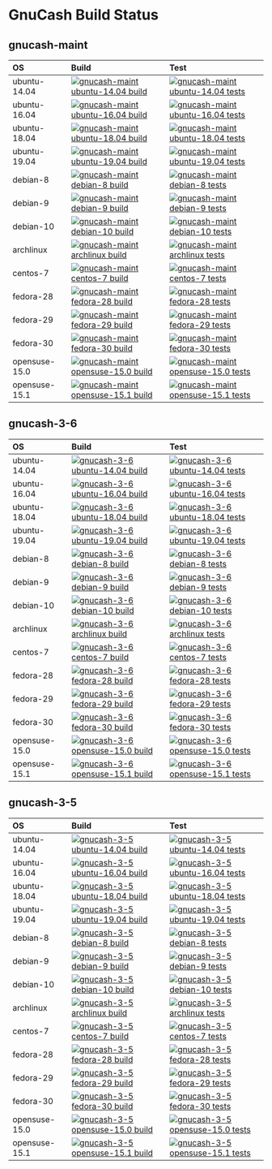 # GnuCash Build Status

## gnucash-maint

| OS   | Build | Test |
| :--- | :---  | :--- |
|ubuntu-14.04|[![gnucash-maint ubuntu-14.04 build](https://img.shields.io/endpoint.svg?url=https%3A%2F%2F8r8pdeliy4.execute-api.us-east-1.amazonaws.com%2Fprod%2Fappveyor%2Fjob%2Fgnucashbuilder%2Fgnucash-maint%2Fbuild%3Fname%3Dubuntu-14.04)](https://ci.appveyor.com/project/gnucashbuilder/gnucash-maint)|[![gnucash-maint ubuntu-14.04 tests](https://img.shields.io/endpoint.svg?url=https%3A%2F%2F8r8pdeliy4.execute-api.us-east-1.amazonaws.com%2Fprod%2Fappveyor%2Fjob%2Fgnucashbuilder%2Fgnucash-maint%2Ftests%3Fname%3Dubuntu-14.04)](https://ci.appveyor.com/project/gnucashbuilder/gnucash-maint)|
|ubuntu-16.04|[![gnucash-maint ubuntu-16.04 build](https://img.shields.io/endpoint.svg?url=https%3A%2F%2F8r8pdeliy4.execute-api.us-east-1.amazonaws.com%2Fprod%2Fappveyor%2Fjob%2Fgnucashbuilder%2Fgnucash-maint%2Fbuild%3Fname%3Dubuntu-16.04)](https://ci.appveyor.com/project/gnucashbuilder/gnucash-maint)|[![gnucash-maint ubuntu-16.04 tests](https://img.shields.io/endpoint.svg?url=https%3A%2F%2F8r8pdeliy4.execute-api.us-east-1.amazonaws.com%2Fprod%2Fappveyor%2Fjob%2Fgnucashbuilder%2Fgnucash-maint%2Ftests%3Fname%3Dubuntu-16.04)](https://ci.appveyor.com/project/gnucashbuilder/gnucash-maint)|
|ubuntu-18.04|[![gnucash-maint ubuntu-18.04 build](https://img.shields.io/endpoint.svg?url=https%3A%2F%2F8r8pdeliy4.execute-api.us-east-1.amazonaws.com%2Fprod%2Fappveyor%2Fjob%2Fgnucashbuilder%2Fgnucash-maint%2Fbuild%3Fname%3Dubuntu-18.04)](https://ci.appveyor.com/project/gnucashbuilder/gnucash-maint)|[![gnucash-maint ubuntu-18.04 tests](https://img.shields.io/endpoint.svg?url=https%3A%2F%2F8r8pdeliy4.execute-api.us-east-1.amazonaws.com%2Fprod%2Fappveyor%2Fjob%2Fgnucashbuilder%2Fgnucash-maint%2Ftests%3Fname%3Dubuntu-18.04)](https://ci.appveyor.com/project/gnucashbuilder/gnucash-maint)|
|ubuntu-19.04|[![gnucash-maint ubuntu-19.04 build](https://img.shields.io/endpoint.svg?url=https%3A%2F%2F8r8pdeliy4.execute-api.us-east-1.amazonaws.com%2Fprod%2Fappveyor%2Fjob%2Fgnucashbuilder%2Fgnucash-maint%2Fbuild%3Fname%3Dubuntu-19.04)](https://ci.appveyor.com/project/gnucashbuilder/gnucash-maint)|[![gnucash-maint ubuntu-19.04 tests](https://img.shields.io/endpoint.svg?url=https%3A%2F%2F8r8pdeliy4.execute-api.us-east-1.amazonaws.com%2Fprod%2Fappveyor%2Fjob%2Fgnucashbuilder%2Fgnucash-maint%2Ftests%3Fname%3Dubuntu-19.04)](https://ci.appveyor.com/project/gnucashbuilder/gnucash-maint)|
|debian-8|[![gnucash-maint debian-8 build](https://img.shields.io/endpoint.svg?url=https%3A%2F%2F8r8pdeliy4.execute-api.us-east-1.amazonaws.com%2Fprod%2Fappveyor%2Fjob%2Fgnucashbuilder%2Fgnucash-maint%2Fbuild%3Fname%3Ddebian-8)](https://ci.appveyor.com/project/gnucashbuilder/gnucash-maint)|[![gnucash-maint debian-8 tests](https://img.shields.io/endpoint.svg?url=https%3A%2F%2F8r8pdeliy4.execute-api.us-east-1.amazonaws.com%2Fprod%2Fappveyor%2Fjob%2Fgnucashbuilder%2Fgnucash-maint%2Ftests%3Fname%3Ddebian-8)](https://ci.appveyor.com/project/gnucashbuilder/gnucash-maint)|
|debian-9|[![gnucash-maint debian-9 build](https://img.shields.io/endpoint.svg?url=https%3A%2F%2F8r8pdeliy4.execute-api.us-east-1.amazonaws.com%2Fprod%2Fappveyor%2Fjob%2Fgnucashbuilder%2Fgnucash-maint%2Fbuild%3Fname%3Ddebian-9)](https://ci.appveyor.com/project/gnucashbuilder/gnucash-maint)|[![gnucash-maint debian-9 tests](https://img.shields.io/endpoint.svg?url=https%3A%2F%2F8r8pdeliy4.execute-api.us-east-1.amazonaws.com%2Fprod%2Fappveyor%2Fjob%2Fgnucashbuilder%2Fgnucash-maint%2Ftests%3Fname%3Ddebian-9)](https://ci.appveyor.com/project/gnucashbuilder/gnucash-maint)|
|debian-10|[![gnucash-maint debian-10 build](https://img.shields.io/endpoint.svg?url=https%3A%2F%2F8r8pdeliy4.execute-api.us-east-1.amazonaws.com%2Fprod%2Fappveyor%2Fjob%2Fgnucashbuilder%2Fgnucash-maint%2Fbuild%3Fname%3Ddebian-10)](https://ci.appveyor.com/project/gnucashbuilder/gnucash-maint)|[![gnucash-maint debian-10 tests](https://img.shields.io/endpoint.svg?url=https%3A%2F%2F8r8pdeliy4.execute-api.us-east-1.amazonaws.com%2Fprod%2Fappveyor%2Fjob%2Fgnucashbuilder%2Fgnucash-maint%2Ftests%3Fname%3Ddebian-10)](https://ci.appveyor.com/project/gnucashbuilder/gnucash-maint)|
|archlinux|[![gnucash-maint archlinux build](https://img.shields.io/endpoint.svg?url=https%3A%2F%2F8r8pdeliy4.execute-api.us-east-1.amazonaws.com%2Fprod%2Fappveyor%2Fjob%2Fgnucashbuilder%2Fgnucash-maint%2Fbuild%3Fname%3Darchlinux)](https://ci.appveyor.com/project/gnucashbuilder/gnucash-maint)|[![gnucash-maint archlinux tests](https://img.shields.io/endpoint.svg?url=https%3A%2F%2F8r8pdeliy4.execute-api.us-east-1.amazonaws.com%2Fprod%2Fappveyor%2Fjob%2Fgnucashbuilder%2Fgnucash-maint%2Ftests%3Fname%3Darchlinux)](https://ci.appveyor.com/project/gnucashbuilder/gnucash-maint)|
|centos-7|[![gnucash-maint centos-7 build](https://img.shields.io/endpoint.svg?url=https%3A%2F%2F8r8pdeliy4.execute-api.us-east-1.amazonaws.com%2Fprod%2Fappveyor%2Fjob%2Fgnucashbuilder%2Fgnucash-maint%2Fbuild%3Fname%3Dcentos-7)](https://ci.appveyor.com/project/gnucashbuilder/gnucash-maint)|[![gnucash-maint centos-7 tests](https://img.shields.io/endpoint.svg?url=https%3A%2F%2F8r8pdeliy4.execute-api.us-east-1.amazonaws.com%2Fprod%2Fappveyor%2Fjob%2Fgnucashbuilder%2Fgnucash-maint%2Ftests%3Fname%3Dcentos-7)](https://ci.appveyor.com/project/gnucashbuilder/gnucash-maint)|
|fedora-28|[![gnucash-maint fedora-28 build](https://img.shields.io/endpoint.svg?url=https%3A%2F%2F8r8pdeliy4.execute-api.us-east-1.amazonaws.com%2Fprod%2Fappveyor%2Fjob%2Fgnucashbuilder%2Fgnucash-maint%2Fbuild%3Fname%3Dfedora-28)](https://ci.appveyor.com/project/gnucashbuilder/gnucash-maint)|[![gnucash-maint fedora-28 tests](https://img.shields.io/endpoint.svg?url=https%3A%2F%2F8r8pdeliy4.execute-api.us-east-1.amazonaws.com%2Fprod%2Fappveyor%2Fjob%2Fgnucashbuilder%2Fgnucash-maint%2Ftests%3Fname%3Dfedora-28)](https://ci.appveyor.com/project/gnucashbuilder/gnucash-maint)|
|fedora-29|[![gnucash-maint fedora-29 build](https://img.shields.io/endpoint.svg?url=https%3A%2F%2F8r8pdeliy4.execute-api.us-east-1.amazonaws.com%2Fprod%2Fappveyor%2Fjob%2Fgnucashbuilder%2Fgnucash-maint%2Fbuild%3Fname%3Dfedora-29)](https://ci.appveyor.com/project/gnucashbuilder/gnucash-maint)|[![gnucash-maint fedora-29 tests](https://img.shields.io/endpoint.svg?url=https%3A%2F%2F8r8pdeliy4.execute-api.us-east-1.amazonaws.com%2Fprod%2Fappveyor%2Fjob%2Fgnucashbuilder%2Fgnucash-maint%2Ftests%3Fname%3Dfedora-29)](https://ci.appveyor.com/project/gnucashbuilder/gnucash-maint)|
|fedora-30|[![gnucash-maint fedora-30 build](https://img.shields.io/endpoint.svg?url=https%3A%2F%2F8r8pdeliy4.execute-api.us-east-1.amazonaws.com%2Fprod%2Fappveyor%2Fjob%2Fgnucashbuilder%2Fgnucash-maint%2Fbuild%3Fname%3Dfedora-30)](https://ci.appveyor.com/project/gnucashbuilder/gnucash-maint)|[![gnucash-maint fedora-30 tests](https://img.shields.io/endpoint.svg?url=https%3A%2F%2F8r8pdeliy4.execute-api.us-east-1.amazonaws.com%2Fprod%2Fappveyor%2Fjob%2Fgnucashbuilder%2Fgnucash-maint%2Ftests%3Fname%3Dfedora-30)](https://ci.appveyor.com/project/gnucashbuilder/gnucash-maint)|
|opensuse-15.0|[![gnucash-maint opensuse-15.0 build](https://img.shields.io/endpoint.svg?url=https%3A%2F%2F8r8pdeliy4.execute-api.us-east-1.amazonaws.com%2Fprod%2Fappveyor%2Fjob%2Fgnucashbuilder%2Fgnucash-maint%2Fbuild%3Fname%3Dopensuse-15.0)](https://ci.appveyor.com/project/gnucashbuilder/gnucash-maint)|[![gnucash-maint opensuse-15.0 tests](https://img.shields.io/endpoint.svg?url=https%3A%2F%2F8r8pdeliy4.execute-api.us-east-1.amazonaws.com%2Fprod%2Fappveyor%2Fjob%2Fgnucashbuilder%2Fgnucash-maint%2Ftests%3Fname%3Dopensuse-15.0)](https://ci.appveyor.com/project/gnucashbuilder/gnucash-maint)|
|opensuse-15.1|[![gnucash-maint opensuse-15.1 build](https://img.shields.io/endpoint.svg?url=https%3A%2F%2F8r8pdeliy4.execute-api.us-east-1.amazonaws.com%2Fprod%2Fappveyor%2Fjob%2Fgnucashbuilder%2Fgnucash-maint%2Fbuild%3Fname%3Dopensuse-15.1)](https://ci.appveyor.com/project/gnucashbuilder/gnucash-maint)|[![gnucash-maint opensuse-15.1 tests](https://img.shields.io/endpoint.svg?url=https%3A%2F%2F8r8pdeliy4.execute-api.us-east-1.amazonaws.com%2Fprod%2Fappveyor%2Fjob%2Fgnucashbuilder%2Fgnucash-maint%2Ftests%3Fname%3Dopensuse-15.1)](https://ci.appveyor.com/project/gnucashbuilder/gnucash-maint)|

## gnucash-3-6

| OS   | Build | Test |
| :--- | :---  | :--- |
|ubuntu-14.04|[![gnucash-3-6 ubuntu-14.04 build](https://img.shields.io/endpoint.svg?url=https%3A%2F%2F8r8pdeliy4.execute-api.us-east-1.amazonaws.com%2Fprod%2Fappveyor%2Fjob%2Fgnucashbuilder%2Fgnucash-3-6%2Fbuild%3Fname%3Dubuntu-14.04)](https://ci.appveyor.com/project/gnucashbuilder/gnucash-3-6)|[![gnucash-3-6 ubuntu-14.04 tests](https://img.shields.io/endpoint.svg?url=https%3A%2F%2F8r8pdeliy4.execute-api.us-east-1.amazonaws.com%2Fprod%2Fappveyor%2Fjob%2Fgnucashbuilder%2Fgnucash-3-6%2Ftests%3Fname%3Dubuntu-14.04)](https://ci.appveyor.com/project/gnucashbuilder/gnucash-3-6)|
|ubuntu-16.04|[![gnucash-3-6 ubuntu-16.04 build](https://img.shields.io/endpoint.svg?url=https%3A%2F%2F8r8pdeliy4.execute-api.us-east-1.amazonaws.com%2Fprod%2Fappveyor%2Fjob%2Fgnucashbuilder%2Fgnucash-3-6%2Fbuild%3Fname%3Dubuntu-16.04)](https://ci.appveyor.com/project/gnucashbuilder/gnucash-3-6)|[![gnucash-3-6 ubuntu-16.04 tests](https://img.shields.io/endpoint.svg?url=https%3A%2F%2F8r8pdeliy4.execute-api.us-east-1.amazonaws.com%2Fprod%2Fappveyor%2Fjob%2Fgnucashbuilder%2Fgnucash-3-6%2Ftests%3Fname%3Dubuntu-16.04)](https://ci.appveyor.com/project/gnucashbuilder/gnucash-3-6)|
|ubuntu-18.04|[![gnucash-3-6 ubuntu-18.04 build](https://img.shields.io/endpoint.svg?url=https%3A%2F%2F8r8pdeliy4.execute-api.us-east-1.amazonaws.com%2Fprod%2Fappveyor%2Fjob%2Fgnucashbuilder%2Fgnucash-3-6%2Fbuild%3Fname%3Dubuntu-18.04)](https://ci.appveyor.com/project/gnucashbuilder/gnucash-3-6)|[![gnucash-3-6 ubuntu-18.04 tests](https://img.shields.io/endpoint.svg?url=https%3A%2F%2F8r8pdeliy4.execute-api.us-east-1.amazonaws.com%2Fprod%2Fappveyor%2Fjob%2Fgnucashbuilder%2Fgnucash-3-6%2Ftests%3Fname%3Dubuntu-18.04)](https://ci.appveyor.com/project/gnucashbuilder/gnucash-3-6)|
|ubuntu-19.04|[![gnucash-3-6 ubuntu-19.04 build](https://img.shields.io/endpoint.svg?url=https%3A%2F%2F8r8pdeliy4.execute-api.us-east-1.amazonaws.com%2Fprod%2Fappveyor%2Fjob%2Fgnucashbuilder%2Fgnucash-3-6%2Fbuild%3Fname%3Dubuntu-19.04)](https://ci.appveyor.com/project/gnucashbuilder/gnucash-3-6)|[![gnucash-3-6 ubuntu-19.04 tests](https://img.shields.io/endpoint.svg?url=https%3A%2F%2F8r8pdeliy4.execute-api.us-east-1.amazonaws.com%2Fprod%2Fappveyor%2Fjob%2Fgnucashbuilder%2Fgnucash-3-6%2Ftests%3Fname%3Dubuntu-19.04)](https://ci.appveyor.com/project/gnucashbuilder/gnucash-3-6)|
|debian-8|[![gnucash-3-6 debian-8 build](https://img.shields.io/endpoint.svg?url=https%3A%2F%2F8r8pdeliy4.execute-api.us-east-1.amazonaws.com%2Fprod%2Fappveyor%2Fjob%2Fgnucashbuilder%2Fgnucash-3-6%2Fbuild%3Fname%3Ddebian-8)](https://ci.appveyor.com/project/gnucashbuilder/gnucash-3-6)|[![gnucash-3-6 debian-8 tests](https://img.shields.io/endpoint.svg?url=https%3A%2F%2F8r8pdeliy4.execute-api.us-east-1.amazonaws.com%2Fprod%2Fappveyor%2Fjob%2Fgnucashbuilder%2Fgnucash-3-6%2Ftests%3Fname%3Ddebian-8)](https://ci.appveyor.com/project/gnucashbuilder/gnucash-3-6)|
|debian-9|[![gnucash-3-6 debian-9 build](https://img.shields.io/endpoint.svg?url=https%3A%2F%2F8r8pdeliy4.execute-api.us-east-1.amazonaws.com%2Fprod%2Fappveyor%2Fjob%2Fgnucashbuilder%2Fgnucash-3-6%2Fbuild%3Fname%3Ddebian-9)](https://ci.appveyor.com/project/gnucashbuilder/gnucash-3-6)|[![gnucash-3-6 debian-9 tests](https://img.shields.io/endpoint.svg?url=https%3A%2F%2F8r8pdeliy4.execute-api.us-east-1.amazonaws.com%2Fprod%2Fappveyor%2Fjob%2Fgnucashbuilder%2Fgnucash-3-6%2Ftests%3Fname%3Ddebian-9)](https://ci.appveyor.com/project/gnucashbuilder/gnucash-3-6)|
|debian-10|[![gnucash-3-6 debian-10 build](https://img.shields.io/endpoint.svg?url=https%3A%2F%2F8r8pdeliy4.execute-api.us-east-1.amazonaws.com%2Fprod%2Fappveyor%2Fjob%2Fgnucashbuilder%2Fgnucash-3-6%2Fbuild%3Fname%3Ddebian-10)](https://ci.appveyor.com/project/gnucashbuilder/gnucash-3-6)|[![gnucash-3-6 debian-10 tests](https://img.shields.io/endpoint.svg?url=https%3A%2F%2F8r8pdeliy4.execute-api.us-east-1.amazonaws.com%2Fprod%2Fappveyor%2Fjob%2Fgnucashbuilder%2Fgnucash-3-6%2Ftests%3Fname%3Ddebian-10)](https://ci.appveyor.com/project/gnucashbuilder/gnucash-3-6)|
|archlinux|[![gnucash-3-6 archlinux build](https://img.shields.io/endpoint.svg?url=https%3A%2F%2F8r8pdeliy4.execute-api.us-east-1.amazonaws.com%2Fprod%2Fappveyor%2Fjob%2Fgnucashbuilder%2Fgnucash-3-6%2Fbuild%3Fname%3Darchlinux)](https://ci.appveyor.com/project/gnucashbuilder/gnucash-3-6)|[![gnucash-3-6 archlinux tests](https://img.shields.io/endpoint.svg?url=https%3A%2F%2F8r8pdeliy4.execute-api.us-east-1.amazonaws.com%2Fprod%2Fappveyor%2Fjob%2Fgnucashbuilder%2Fgnucash-3-6%2Ftests%3Fname%3Darchlinux)](https://ci.appveyor.com/project/gnucashbuilder/gnucash-3-6)|
|centos-7|[![gnucash-3-6 centos-7 build](https://img.shields.io/endpoint.svg?url=https%3A%2F%2F8r8pdeliy4.execute-api.us-east-1.amazonaws.com%2Fprod%2Fappveyor%2Fjob%2Fgnucashbuilder%2Fgnucash-3-6%2Fbuild%3Fname%3Dcentos-7)](https://ci.appveyor.com/project/gnucashbuilder/gnucash-3-6)|[![gnucash-3-6 centos-7 tests](https://img.shields.io/endpoint.svg?url=https%3A%2F%2F8r8pdeliy4.execute-api.us-east-1.amazonaws.com%2Fprod%2Fappveyor%2Fjob%2Fgnucashbuilder%2Fgnucash-3-6%2Ftests%3Fname%3Dcentos-7)](https://ci.appveyor.com/project/gnucashbuilder/gnucash-3-6)|
|fedora-28|[![gnucash-3-6 fedora-28 build](https://img.shields.io/endpoint.svg?url=https%3A%2F%2F8r8pdeliy4.execute-api.us-east-1.amazonaws.com%2Fprod%2Fappveyor%2Fjob%2Fgnucashbuilder%2Fgnucash-3-6%2Fbuild%3Fname%3Dfedora-28)](https://ci.appveyor.com/project/gnucashbuilder/gnucash-3-6)|[![gnucash-3-6 fedora-28 tests](https://img.shields.io/endpoint.svg?url=https%3A%2F%2F8r8pdeliy4.execute-api.us-east-1.amazonaws.com%2Fprod%2Fappveyor%2Fjob%2Fgnucashbuilder%2Fgnucash-3-6%2Ftests%3Fname%3Dfedora-28)](https://ci.appveyor.com/project/gnucashbuilder/gnucash-3-6)|
|fedora-29|[![gnucash-3-6 fedora-29 build](https://img.shields.io/endpoint.svg?url=https%3A%2F%2F8r8pdeliy4.execute-api.us-east-1.amazonaws.com%2Fprod%2Fappveyor%2Fjob%2Fgnucashbuilder%2Fgnucash-3-6%2Fbuild%3Fname%3Dfedora-29)](https://ci.appveyor.com/project/gnucashbuilder/gnucash-3-6)|[![gnucash-3-6 fedora-29 tests](https://img.shields.io/endpoint.svg?url=https%3A%2F%2F8r8pdeliy4.execute-api.us-east-1.amazonaws.com%2Fprod%2Fappveyor%2Fjob%2Fgnucashbuilder%2Fgnucash-3-6%2Ftests%3Fname%3Dfedora-29)](https://ci.appveyor.com/project/gnucashbuilder/gnucash-3-6)|
|fedora-30|[![gnucash-3-6 fedora-30 build](https://img.shields.io/endpoint.svg?url=https%3A%2F%2F8r8pdeliy4.execute-api.us-east-1.amazonaws.com%2Fprod%2Fappveyor%2Fjob%2Fgnucashbuilder%2Fgnucash-3-6%2Fbuild%3Fname%3Dfedora-30)](https://ci.appveyor.com/project/gnucashbuilder/gnucash-3-6)|[![gnucash-3-6 fedora-30 tests](https://img.shields.io/endpoint.svg?url=https%3A%2F%2F8r8pdeliy4.execute-api.us-east-1.amazonaws.com%2Fprod%2Fappveyor%2Fjob%2Fgnucashbuilder%2Fgnucash-3-6%2Ftests%3Fname%3Dfedora-30)](https://ci.appveyor.com/project/gnucashbuilder/gnucash-3-6)|
|opensuse-15.0|[![gnucash-3-6 opensuse-15.0 build](https://img.shields.io/endpoint.svg?url=https%3A%2F%2F8r8pdeliy4.execute-api.us-east-1.amazonaws.com%2Fprod%2Fappveyor%2Fjob%2Fgnucashbuilder%2Fgnucash-3-6%2Fbuild%3Fname%3Dopensuse-15.0)](https://ci.appveyor.com/project/gnucashbuilder/gnucash-3-6)|[![gnucash-3-6 opensuse-15.0 tests](https://img.shields.io/endpoint.svg?url=https%3A%2F%2F8r8pdeliy4.execute-api.us-east-1.amazonaws.com%2Fprod%2Fappveyor%2Fjob%2Fgnucashbuilder%2Fgnucash-3-6%2Ftests%3Fname%3Dopensuse-15.0)](https://ci.appveyor.com/project/gnucashbuilder/gnucash-3-6)|
|opensuse-15.1|[![gnucash-3-6 opensuse-15.1 build](https://img.shields.io/endpoint.svg?url=https%3A%2F%2F8r8pdeliy4.execute-api.us-east-1.amazonaws.com%2Fprod%2Fappveyor%2Fjob%2Fgnucashbuilder%2Fgnucash-3-6%2Fbuild%3Fname%3Dopensuse-15.1)](https://ci.appveyor.com/project/gnucashbuilder/gnucash-3-6)|[![gnucash-3-6 opensuse-15.1 tests](https://img.shields.io/endpoint.svg?url=https%3A%2F%2F8r8pdeliy4.execute-api.us-east-1.amazonaws.com%2Fprod%2Fappveyor%2Fjob%2Fgnucashbuilder%2Fgnucash-3-6%2Ftests%3Fname%3Dopensuse-15.1)](https://ci.appveyor.com/project/gnucashbuilder/gnucash-3-6)|

## gnucash-3-5

| OS   | Build | Test |
| :--- | :---  | :--- |
|ubuntu-14.04|[![gnucash-3-5 ubuntu-14.04 build](https://img.shields.io/endpoint.svg?url=https%3A%2F%2F8r8pdeliy4.execute-api.us-east-1.amazonaws.com%2Fprod%2Fappveyor%2Fjob%2Fgnucashbuilder%2Fgnucash-3-5%2Fbuild%3Fname%3Dubuntu-14.04)](https://ci.appveyor.com/project/gnucashbuilder/gnucash-3-5)|[![gnucash-3-5 ubuntu-14.04 tests](https://img.shields.io/endpoint.svg?url=https%3A%2F%2F8r8pdeliy4.execute-api.us-east-1.amazonaws.com%2Fprod%2Fappveyor%2Fjob%2Fgnucashbuilder%2Fgnucash-3-5%2Ftests%3Fname%3Dubuntu-14.04)](https://ci.appveyor.com/project/gnucashbuilder/gnucash-3-5)|
|ubuntu-16.04|[![gnucash-3-5 ubuntu-16.04 build](https://img.shields.io/endpoint.svg?url=https%3A%2F%2F8r8pdeliy4.execute-api.us-east-1.amazonaws.com%2Fprod%2Fappveyor%2Fjob%2Fgnucashbuilder%2Fgnucash-3-5%2Fbuild%3Fname%3Dubuntu-16.04)](https://ci.appveyor.com/project/gnucashbuilder/gnucash-3-5)|[![gnucash-3-5 ubuntu-16.04 tests](https://img.shields.io/endpoint.svg?url=https%3A%2F%2F8r8pdeliy4.execute-api.us-east-1.amazonaws.com%2Fprod%2Fappveyor%2Fjob%2Fgnucashbuilder%2Fgnucash-3-5%2Ftests%3Fname%3Dubuntu-16.04)](https://ci.appveyor.com/project/gnucashbuilder/gnucash-3-5)|
|ubuntu-18.04|[![gnucash-3-5 ubuntu-18.04 build](https://img.shields.io/endpoint.svg?url=https%3A%2F%2F8r8pdeliy4.execute-api.us-east-1.amazonaws.com%2Fprod%2Fappveyor%2Fjob%2Fgnucashbuilder%2Fgnucash-3-5%2Fbuild%3Fname%3Dubuntu-18.04)](https://ci.appveyor.com/project/gnucashbuilder/gnucash-3-5)|[![gnucash-3-5 ubuntu-18.04 tests](https://img.shields.io/endpoint.svg?url=https%3A%2F%2F8r8pdeliy4.execute-api.us-east-1.amazonaws.com%2Fprod%2Fappveyor%2Fjob%2Fgnucashbuilder%2Fgnucash-3-5%2Ftests%3Fname%3Dubuntu-18.04)](https://ci.appveyor.com/project/gnucashbuilder/gnucash-3-5)|
|ubuntu-19.04|[![gnucash-3-5 ubuntu-19.04 build](https://img.shields.io/endpoint.svg?url=https%3A%2F%2F8r8pdeliy4.execute-api.us-east-1.amazonaws.com%2Fprod%2Fappveyor%2Fjob%2Fgnucashbuilder%2Fgnucash-3-5%2Fbuild%3Fname%3Dubuntu-19.04)](https://ci.appveyor.com/project/gnucashbuilder/gnucash-3-5)|[![gnucash-3-5 ubuntu-19.04 tests](https://img.shields.io/endpoint.svg?url=https%3A%2F%2F8r8pdeliy4.execute-api.us-east-1.amazonaws.com%2Fprod%2Fappveyor%2Fjob%2Fgnucashbuilder%2Fgnucash-3-5%2Ftests%3Fname%3Dubuntu-19.04)](https://ci.appveyor.com/project/gnucashbuilder/gnucash-3-5)|
|debian-8|[![gnucash-3-5 debian-8 build](https://img.shields.io/endpoint.svg?url=https%3A%2F%2F8r8pdeliy4.execute-api.us-east-1.amazonaws.com%2Fprod%2Fappveyor%2Fjob%2Fgnucashbuilder%2Fgnucash-3-5%2Fbuild%3Fname%3Ddebian-8)](https://ci.appveyor.com/project/gnucashbuilder/gnucash-3-5)|[![gnucash-3-5 debian-8 tests](https://img.shields.io/endpoint.svg?url=https%3A%2F%2F8r8pdeliy4.execute-api.us-east-1.amazonaws.com%2Fprod%2Fappveyor%2Fjob%2Fgnucashbuilder%2Fgnucash-3-5%2Ftests%3Fname%3Ddebian-8)](https://ci.appveyor.com/project/gnucashbuilder/gnucash-3-5)|
|debian-9|[![gnucash-3-5 debian-9 build](https://img.shields.io/endpoint.svg?url=https%3A%2F%2F8r8pdeliy4.execute-api.us-east-1.amazonaws.com%2Fprod%2Fappveyor%2Fjob%2Fgnucashbuilder%2Fgnucash-3-5%2Fbuild%3Fname%3Ddebian-9)](https://ci.appveyor.com/project/gnucashbuilder/gnucash-3-5)|[![gnucash-3-5 debian-9 tests](https://img.shields.io/endpoint.svg?url=https%3A%2F%2F8r8pdeliy4.execute-api.us-east-1.amazonaws.com%2Fprod%2Fappveyor%2Fjob%2Fgnucashbuilder%2Fgnucash-3-5%2Ftests%3Fname%3Ddebian-9)](https://ci.appveyor.com/project/gnucashbuilder/gnucash-3-5)|
|debian-10|[![gnucash-3-5 debian-10 build](https://img.shields.io/endpoint.svg?url=https%3A%2F%2F8r8pdeliy4.execute-api.us-east-1.amazonaws.com%2Fprod%2Fappveyor%2Fjob%2Fgnucashbuilder%2Fgnucash-3-5%2Fbuild%3Fname%3Ddebian-10)](https://ci.appveyor.com/project/gnucashbuilder/gnucash-3-5)|[![gnucash-3-5 debian-10 tests](https://img.shields.io/endpoint.svg?url=https%3A%2F%2F8r8pdeliy4.execute-api.us-east-1.amazonaws.com%2Fprod%2Fappveyor%2Fjob%2Fgnucashbuilder%2Fgnucash-3-5%2Ftests%3Fname%3Ddebian-10)](https://ci.appveyor.com/project/gnucashbuilder/gnucash-3-5)|
|archlinux|[![gnucash-3-5 archlinux build](https://img.shields.io/endpoint.svg?url=https%3A%2F%2F8r8pdeliy4.execute-api.us-east-1.amazonaws.com%2Fprod%2Fappveyor%2Fjob%2Fgnucashbuilder%2Fgnucash-3-5%2Fbuild%3Fname%3Darchlinux)](https://ci.appveyor.com/project/gnucashbuilder/gnucash-3-5)|[![gnucash-3-5 archlinux tests](https://img.shields.io/endpoint.svg?url=https%3A%2F%2F8r8pdeliy4.execute-api.us-east-1.amazonaws.com%2Fprod%2Fappveyor%2Fjob%2Fgnucashbuilder%2Fgnucash-3-5%2Ftests%3Fname%3Darchlinux)](https://ci.appveyor.com/project/gnucashbuilder/gnucash-3-5)|
|centos-7|[![gnucash-3-5 centos-7 build](https://img.shields.io/endpoint.svg?url=https%3A%2F%2F8r8pdeliy4.execute-api.us-east-1.amazonaws.com%2Fprod%2Fappveyor%2Fjob%2Fgnucashbuilder%2Fgnucash-3-5%2Fbuild%3Fname%3Dcentos-7)](https://ci.appveyor.com/project/gnucashbuilder/gnucash-3-5)|[![gnucash-3-5 centos-7 tests](https://img.shields.io/endpoint.svg?url=https%3A%2F%2F8r8pdeliy4.execute-api.us-east-1.amazonaws.com%2Fprod%2Fappveyor%2Fjob%2Fgnucashbuilder%2Fgnucash-3-5%2Ftests%3Fname%3Dcentos-7)](https://ci.appveyor.com/project/gnucashbuilder/gnucash-3-5)|
|fedora-28|[![gnucash-3-5 fedora-28 build](https://img.shields.io/endpoint.svg?url=https%3A%2F%2F8r8pdeliy4.execute-api.us-east-1.amazonaws.com%2Fprod%2Fappveyor%2Fjob%2Fgnucashbuilder%2Fgnucash-3-5%2Fbuild%3Fname%3Dfedora-28)](https://ci.appveyor.com/project/gnucashbuilder/gnucash-3-5)|[![gnucash-3-5 fedora-28 tests](https://img.shields.io/endpoint.svg?url=https%3A%2F%2F8r8pdeliy4.execute-api.us-east-1.amazonaws.com%2Fprod%2Fappveyor%2Fjob%2Fgnucashbuilder%2Fgnucash-3-5%2Ftests%3Fname%3Dfedora-28)](https://ci.appveyor.com/project/gnucashbuilder/gnucash-3-5)|
|fedora-29|[![gnucash-3-5 fedora-29 build](https://img.shields.io/endpoint.svg?url=https%3A%2F%2F8r8pdeliy4.execute-api.us-east-1.amazonaws.com%2Fprod%2Fappveyor%2Fjob%2Fgnucashbuilder%2Fgnucash-3-5%2Fbuild%3Fname%3Dfedora-29)](https://ci.appveyor.com/project/gnucashbuilder/gnucash-3-5)|[![gnucash-3-5 fedora-29 tests](https://img.shields.io/endpoint.svg?url=https%3A%2F%2F8r8pdeliy4.execute-api.us-east-1.amazonaws.com%2Fprod%2Fappveyor%2Fjob%2Fgnucashbuilder%2Fgnucash-3-5%2Ftests%3Fname%3Dfedora-29)](https://ci.appveyor.com/project/gnucashbuilder/gnucash-3-5)|
|fedora-30|[![gnucash-3-5 fedora-30 build](https://img.shields.io/endpoint.svg?url=https%3A%2F%2F8r8pdeliy4.execute-api.us-east-1.amazonaws.com%2Fprod%2Fappveyor%2Fjob%2Fgnucashbuilder%2Fgnucash-3-5%2Fbuild%3Fname%3Dfedora-30)](https://ci.appveyor.com/project/gnucashbuilder/gnucash-3-5)|[![gnucash-3-5 fedora-30 tests](https://img.shields.io/endpoint.svg?url=https%3A%2F%2F8r8pdeliy4.execute-api.us-east-1.amazonaws.com%2Fprod%2Fappveyor%2Fjob%2Fgnucashbuilder%2Fgnucash-3-5%2Ftests%3Fname%3Dfedora-30)](https://ci.appveyor.com/project/gnucashbuilder/gnucash-3-5)|
|opensuse-15.0|[![gnucash-3-5 opensuse-15.0 build](https://img.shields.io/endpoint.svg?url=https%3A%2F%2F8r8pdeliy4.execute-api.us-east-1.amazonaws.com%2Fprod%2Fappveyor%2Fjob%2Fgnucashbuilder%2Fgnucash-3-5%2Fbuild%3Fname%3Dopensuse-15.0)](https://ci.appveyor.com/project/gnucashbuilder/gnucash-3-5)|[![gnucash-3-5 opensuse-15.0 tests](https://img.shields.io/endpoint.svg?url=https%3A%2F%2F8r8pdeliy4.execute-api.us-east-1.amazonaws.com%2Fprod%2Fappveyor%2Fjob%2Fgnucashbuilder%2Fgnucash-3-5%2Ftests%3Fname%3Dopensuse-15.0)](https://ci.appveyor.com/project/gnucashbuilder/gnucash-3-5)|
|opensuse-15.1|[![gnucash-3-5 opensuse-15.1 build](https://img.shields.io/endpoint.svg?url=https%3A%2F%2F8r8pdeliy4.execute-api.us-east-1.amazonaws.com%2Fprod%2Fappveyor%2Fjob%2Fgnucashbuilder%2Fgnucash-3-5%2Fbuild%3Fname%3Dopensuse-15.1)](https://ci.appveyor.com/project/gnucashbuilder/gnucash-3-5)|[![gnucash-3-5 opensuse-15.1 tests](https://img.shields.io/endpoint.svg?url=https%3A%2F%2F8r8pdeliy4.execute-api.us-east-1.amazonaws.com%2Fprod%2Fappveyor%2Fjob%2Fgnucashbuilder%2Fgnucash-3-5%2Ftests%3Fname%3Dopensuse-15.1)](https://ci.appveyor.com/project/gnucashbuilder/gnucash-3-5)|
